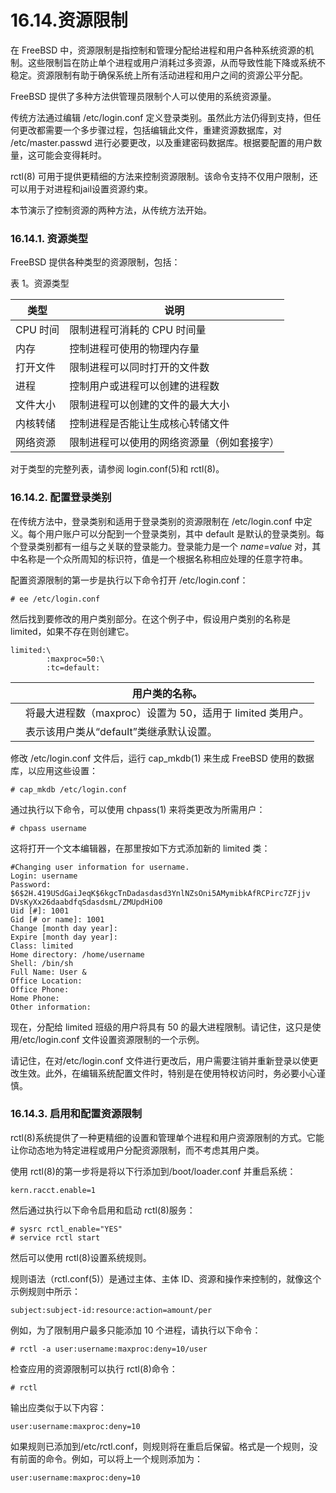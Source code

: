 # 16.14.资源限制

在 FreeBSD 中，资源限制是指控制和管理分配给进程和用户各种系统资源的机制。这些限制旨在防止单个进程或用户消耗过多资源，从而导致性能下降或系统不稳定。资源限制有助于确保系统上所有活动进程和用户之间的资源公平分配。

FreeBSD 提供了多种方法供管理员限制个人可以使用的系统资源量。

传统方法通过编辑 /etc/login.conf 定义登录类别。虽然此方法仍得到支持，但任何更改都需要一个多步骤过程，包括编辑此文件，重建资源数据库，对 /etc/master.passwd 进行必要更改，以及重建密码数据库。根据要配置的用户数量，这可能会变得耗时。

rctl(8) 可用于提供更精细的方法来控制资源限制。该命令支持不仅用户限制，还可以用于对进程和jail设置资源约束。

本节演示了控制资源的两种方法，从传统方法开始。

### 16.14.1. 资源类型

FreeBSD 提供各种类型的资源限制，包括：

表 1。资源类型

|类型|说明|
| ---------------------| -------------|
|CPU 时间|限制进程可消耗的 CPU 时间量|
|内存|控制进程可使用的物理内存量| 
|打开文件|限制进程可以同时打开的文件数| 
|进程|控制用户或进程可以创建的进程数| 
|文件大小|限制进程可以创建的文件的最大大小| 
|内核转储|控制进程是否能让生成核心转储文件| 
|网络资源|限制进程可以使用的网络资源量（例如套接字）|

对于类型的完整列表，请参阅 login.conf(5)和 rctl(8)。

### 16.14.2. 配置登录类别

在传统方法中，登录类别和适用于登录类别的资源限制在 /etc/login.conf 中定义。每个用户账户可以分配到一个登录类别，其中 default 是默认的登录类别。每个登录类别都有一组与之关联的登录能力。登录能力是一个 <em>name</em>=<em>value</em> 对，其中名称是一个众所周知的标识符，值是一个根据名称相应处理的任意字符串。

配置资源限制的第一步是执行以下命令打开 /etc/login.conf：

```
# ee /etc/login.conf
```

然后找到要修改的用户类别部分。在这个例子中，假设用户类别的名称是 limited，如果不存在则创建它。

```
limited:\ 
        :maxproc=50:\ 
        :tc=default: 
```

|  | 用户类的名称。                             |
| -- | ----------------------------------------------------------- |
|  | 将最大进程数（maxproc）设置为 50，适用于 limited 类用户。|
|  | 表示该用户类从“default”类继承默认设置。  |

修改 /etc/login.conf 文件后，运行 cap_mkdb(1) 来生成 FreeBSD 使用的数据库，以应用这些设置：

```
# cap_mkdb /etc/login.conf
```

通过执行以下命令，可以使用 chpass(1) 来将类更改为所需用户：

```
# chpass username
```

这将打开一个文本编辑器，在那里按如下方式添加新的 limited 类：

```
#Changing user information for username.
Login: username
Password: $6$2H.419USdGaiJeqK$6kgcTnDadasdasd3YnlNZsOni5AMymibkAfRCPirc7ZFjjv
DVsKyXx26daabdfqSdasdsmL/ZMUpdHiO0
Uid [#]: 1001
Gid [# or name]: 1001
Change [month day year]:
Expire [month day year]:
Class: limited
Home directory: /home/username
Shell: /bin/sh
Full Name: User &
Office Location:
Office Phone:
Home Phone:
Other information:
```

现在，分配给 limited 班级的用户将具有 50 的最大进程限制。请记住，这只是使用/etc/login.conf 文件设置资源限制的一个示例。

请记住，在对/etc/login.conf 文件进行更改后，用户需要注销并重新登录以使更改生效。此外，在编辑系统配置文件时，特别是在使用特权访问时，务必要小心谨慎。

### 16.14.3. 启用和配置资源限制

rctl(8)系统提供了一种更精细的设置和管理单个进程和用户资源限制的方式。它能让你动态地为特定进程或用户分配资源限制，而不考虑其用户类。

使用 rctl(8)的第一步将是将以下行添加到/boot/loader.conf 并重启系统：

```
kern.racct.enable=1
```

然后通过执行以下命令启用和启动 rctl(8)服务：

```
# sysrc rctl_enable="YES"
# service rctl start
```

然后可以使用 rctl(8)设置系统规则。

规则语法（rctl.conf(5)）是通过主体、主体 ID、资源和操作来控制的，就像这个示例规则中所示：

```
subject:subject-id:resource:action=amount/per
```

例如，为了限制用户最多只能添加 10 个进程，请执行以下命令：

```
# rctl -a user:username:maxproc:deny=10/user
```

检查应用的资源限制可以执行 rctl(8)命令：

```
# rctl
```

输出应类似于以下内容：

```
user:username:maxproc:deny=10
```

如果规则已添加到/etc/rctl.conf，则规则将在重启后保留。格式是一个规则，没有前面的命令。例如，可以将上一个规则添加为：

```
user:username:maxproc:deny=10
```

